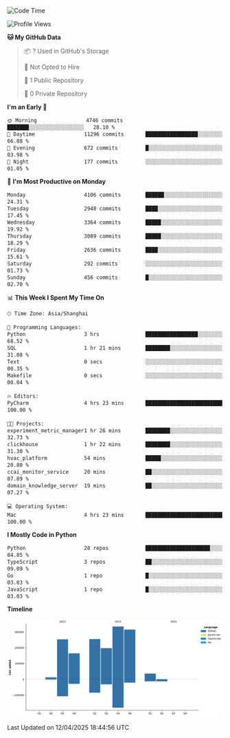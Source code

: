 <!--START_SECTION:waka-->
![Code Time](http://img.shields.io/badge/Code%20Time-228%20hrs%2059%20mins-blue)

![Profile Views](http://img.shields.io/badge/Profile%20Views-0-blue)

**🐱 My GitHub Data** 

> 📦 ? Used in GitHub's Storage 
 > 
> 🚫 Not Opted to Hire
 > 
> 📜 1 Public Repository 
 > 
> 🔑 0 Private Repository 
 > 
**I'm an Early 🐤** 

```text
🌞 Morning                4746 commits        ███████░░░░░░░░░░░░░░░░░░   28.10 % 
🌆 Daytime                11296 commits       █████████████████░░░░░░░░   66.88 % 
🌃 Evening                672 commits         █░░░░░░░░░░░░░░░░░░░░░░░░   03.98 % 
🌙 Night                  177 commits         ░░░░░░░░░░░░░░░░░░░░░░░░░   01.05 % 
```
📅 **I'm Most Productive on Monday** 

```text
Monday                   4106 commits        ██████░░░░░░░░░░░░░░░░░░░   24.31 % 
Tuesday                  2948 commits        ████░░░░░░░░░░░░░░░░░░░░░   17.45 % 
Wednesday                3364 commits        █████░░░░░░░░░░░░░░░░░░░░   19.92 % 
Thursday                 3089 commits        █████░░░░░░░░░░░░░░░░░░░░   18.29 % 
Friday                   2636 commits        ████░░░░░░░░░░░░░░░░░░░░░   15.61 % 
Saturday                 292 commits         ░░░░░░░░░░░░░░░░░░░░░░░░░   01.73 % 
Sunday                   456 commits         █░░░░░░░░░░░░░░░░░░░░░░░░   02.70 % 
```


📊 **This Week I Spent My Time On** 

```text
🕑︎ Time Zone: Asia/Shanghai

💬 Programming Languages: 
Python                   3 hrs               █████████████████░░░░░░░░   68.52 % 
SQL                      1 hr 21 mins        ████████░░░░░░░░░░░░░░░░░   31.08 % 
Text                     0 secs              ░░░░░░░░░░░░░░░░░░░░░░░░░   00.35 % 
Makefile                 0 secs              ░░░░░░░░░░░░░░░░░░░░░░░░░   00.04 % 

🔥 Editors: 
PyCharm                  4 hrs 23 mins       █████████████████████████   100.00 % 

🐱‍💻 Projects: 
experiment_metric_manager1 hr 26 mins        ████████░░░░░░░░░░░░░░░░░   32.73 % 
clickhouse               1 hr 22 mins        ████████░░░░░░░░░░░░░░░░░   31.30 % 
hvac_platform            54 mins             █████░░░░░░░░░░░░░░░░░░░░   20.80 % 
ccai_monitor_service     20 mins             ██░░░░░░░░░░░░░░░░░░░░░░░   07.89 % 
domain_knowledge_server  19 mins             ██░░░░░░░░░░░░░░░░░░░░░░░   07.27 % 

💻 Operating System: 
Mac                      4 hrs 23 mins       █████████████████████████   100.00 % 
```

**I Mostly Code in Python** 

```text
Python                   28 repos            █████████████████████░░░░   84.85 % 
TypeScript               3 repos             ██░░░░░░░░░░░░░░░░░░░░░░░   09.09 % 
Go                       1 repo              █░░░░░░░░░░░░░░░░░░░░░░░░   03.03 % 
JavaScript               1 repo              █░░░░░░░░░░░░░░░░░░░░░░░░   03.03 % 
```



**Timeline**

![Lines of Code chart](https://raw.githubusercontent.com/jixingyou/jixingyou/main/assets/bar_graph.png)


 Last Updated on 12/04/2025 18:44:56 UTC
<!--END_SECTION:waka-->